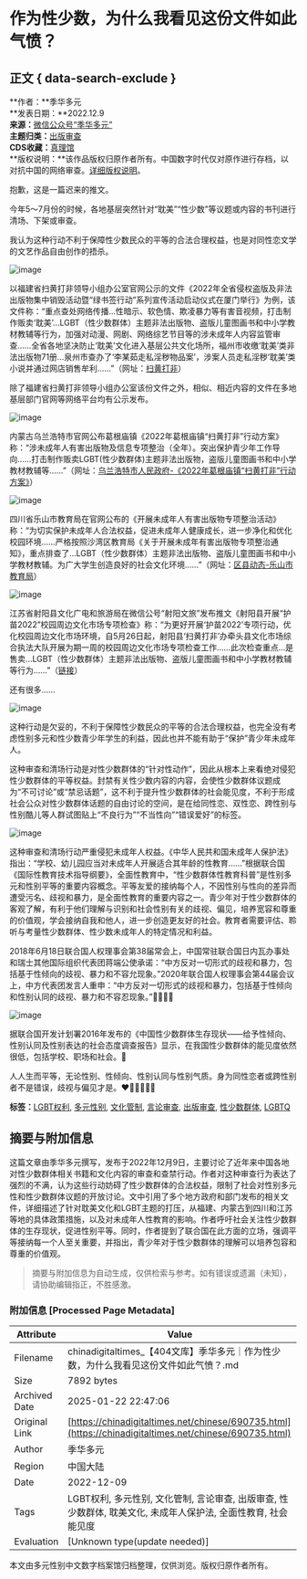 # 作为性少数，为什么我看见这份文件如此气愤？

## 正文 { data-search-exclude }


**作者：**季华多元  
**发表日期：**2022.12.9  
**来源：**[微信公众号“季华多元”](https://mp.weixin.qq.com/s/rrpaJU44oJmHfLtM3TlJrA)  
**主题归类：**[出版审查](https://chinadigitaltimes.net/chinese/tag/出版审查)  
**CDS收藏：**[真理馆](https://chinadigitaltimes.net/space/%E7%9C%9F%E7%90%86%E9%A6%86)  
**版权说明：**该作品版权归原作者所有。中国数字时代仅对原作进行存档，以对抗中国的网络审查。[详细版权说明](https://chinadigitaltimes.net/chinese/copyright)。

抱歉，这是一篇迟来的推文。

今年5～7月份的时候，各地基层突然针对“耽美”“性少数”等议题或内容的书刊进行清场、下架或审查。

我认为这种行动不利于保障性少数民众的平等的合法合理权益，也是对同性恋文学的文艺作品自由创作的捂杀。

![image](https://chinadigitaltimes.net/chinese/files/2022/12/post-690735-63939fca0d1af.png)

以福建省扫黄打非领导小组办公室官网公示的文件《2022年全省侵权盗版及非法出版物集中销毁活动暨“绿书签行动”系列宣传活动启动仪式在厦门举行》为例，该文件称：“重点查处网络传播…性暗示、软色情、欺凌暴力等有害音视频，打击制作贩卖‘耽美’…LGBT（性少数群体）主题非法出版物、盗版儿童图画书和中小学教材教辅等行为，加强对动漫、网剧、网络综艺节目等的涉未成年人内容监管审查……全省各地坚决防止‘耽美’文化进入基层公共文化场所，福州市收缴‘耽美’类非法出版物71册…泉州市查办了‘李某茹走私淫秽物品案’，涉案人员走私淫秽‘耽美’类小说并通过网店销售牟利……”（网址：[扫黄打非](http://www.fjxuanchuan.cn/ztzl/dhsf/bstj/202205/t20220507_6254.htm)）

除了福建省扫黄打非领导小组办公室该份文件之外，相似、相近内容的文件在多地基层部门官网等网络平台均有公示发布。

![image](https://chinadigitaltimes.net/chinese/files/2022/12/post-690735-63939fca364f5.png)

内蒙古乌兰浩特市官网公布葛根庙镇《2022年葛根庙镇“扫黄打非”行动方案》称：“涉未成年人有害出版物及信息专项整治（全年）。突出保护青少年工作导向……打击制作贩卖LGBT(性少数群体)主题非法出版物，盗版儿童图画书和中小学教材教辅等……”（网址：[乌兰浩特市人民政府-《2022年葛根庙镇“扫黄打非”行动方案》](http://www.wlht.gov.cn/wlht/bmzfxxgk/zyq13/ggmz/fdzdgknr1680/zfwj9998/5117016/index.html)）

![image](https://chinadigitaltimes.net/chinese/files/2022/12/post-690735-63939fca49f60.png)

四川省乐山市教育局在官网公布的《开展未成年人有害出版物专项整治活动》称：“为切实保护未成年人合法权益，促进未成年人健康成长，进一步净化和优化校园环境……严格按照沙湾区教育局《关于开展未成年有害出版物专项整治通知》，重点排查了…LGBT（性少数群体）主题非法出版物、盗版儿童图画书和中小学教材教辅。为广大学生创造良好的社会文化环境……”（网址：[区县动态-乐山市教育局](https://lssjyj.leshan.gov.cn/sjyj/qxdt/202205/b9603e051258425bbfbcdee9090342fb.shtml)）

![image](https://chinadigitaltimes.net/chinese/files/2022/12/post-690735-63939fca6bb62.png)

江苏省射阳县文化广电和旅游局在微信公号“射阳文旅”发布推文《射阳县开展“护苗2022”校园周边文化市场专项检查》称：“为更好开展‘护苗2022’专项行动，优化校园周边文化市场环境，自5月26日起，射阳县‘扫黄打非’办牵头县文化市场综合执法大队开展为期一周的校园周边文化市场专项检查工作……此次检查重点…是售卖…LGBT（性少数群体）主题非法出版物、盗版儿童图画书和中小学教材教辅等行为……”（[链接](https://mp.weixin.qq.com/s?__biz=MzIwNTYxOTg2MA==&mid=2247549144&idx=4&sn=7260d8b41171b2f889325f70b740d495&chksm=972c5723a05bde359c302a36f14087c2dde28a90457fcc9bedbcc50b2fcaa7ff85594766f9f6&scene=27)）

还有很多……

![image](https://chinadigitaltimes.net/chinese/files/2022/12/post-690735-63939fca7c1ce.png)

这种行动是欠妥的，不利于保障性少数民众的平等的合法合理权益，也完全没有考虑性别多元和性少数青少年学生的利益，因此也并不能有助于“保护”青少年未成年人。

这种审查和清场行动是对性少数群体的“针对性动作”，因此从根本上来看绝对侵犯性少数群体的平等权益。封禁有关性少数内容的内容，会使性少数群体议题成为“不可讨论”或“禁忌话题”，这不利于提升性少数群体的社会能见度，不利于形成社会公众对性少数群体话题的自由讨论的空间，是在给同性恋、双性恋、跨性别与性别酷儿等人群试图贴上“不良行为”“不当性向”“错误爱好”的标签。

![image](https://chinadigitaltimes.net/chinese/files/2022/12/post-690735-63939fca9d082.png)

这种审查和清场行动严重侵犯未成年人权益。《中华人民共和国未成年人保护法》指出：“学校、幼儿园应当对未成年人开展适合其年龄的性教育……”根据联合国《国际性教育技术指导纲要》，全面性教育中，“性少数群体性教育科普”是性别多元和性别平等的重要内容概念。平等友爱的接纳每个人，不因性别与性向的差异而遭受污名、歧视和暴力，是全面性教育的重要内容之一。青少年对于性少数群体的客观了解，有利于他们理解与识别和社会性别有关的歧视、偏见，培养宽容和尊重的价值观，学会接纳自我和他人，进一步创造更友好的社会。教育者需要评估、聆听与考量性少数群体、性少数未成年人的特定情况和利益。

2018年6月18日联合国人权理事会第38届常会上，中国常驻联合国日内瓦办事处和瑞士其他国际组织代表团蒋端公使承诺：“中方反对一切形式的歧视和暴力，包括基于性倾向的歧视、暴力和不容允现象。”2020年联合国人权理事会第44届会议上，中方代表团发言人重申：“中方反对一切形式的歧视和暴力，包括基于性倾向和性别认同的歧视、暴力和不容忍现象。”🏳️‍🌈🏳️‍⚧️

![image](https://chinadigitaltimes.net/chinese/files/2022/12/post-690735-63939fcab23f4.png)

据联合国开发计划署2016年发布的《中国性少数群体生存现状——给予性倾向、性别认同及性别表达的社会态度调查报告》显示，在我国性少数群体的能见度依然很低，包括学校、职场和社会。🌈

人人生而平等，无论性别、性倾向、性别认同与性别气质。身为同性恋者或跨性别者不是错误，歧视与偏见才是。❤️🧡💛💚💙💜

**标签：**[LGBT权利](https://chinadigitaltimes.net/chinese/tag/lgbt%e6%9d%83%e5%88%a9), [多元性别](https://chinadigitaltimes.net/chinese/tag/%e5%a4%9a%e5%85%83%e6%80%a7%e5%88%ab), [文化管制](https://chinadigitaltimes.net/chinese/tag/%e6%96%87%e5%8c%96%e7%ae%a1%e5%88%b6), [言论审查](https://chinadigitaltimes.net/chinese/tag/%e8%a8%80%e8%ae%ba%e5%ae%a1%e6%9f%a5), [出版审查](https://chinadigitaltimes.net/chinese/tag/%e5%87%ba%e7%89%88%e5%ae%a1%e6%9f%a5), [性少数群体](https://chinadigitaltimes.net/chinese/tag/%e6%80%a7%e5%b0%91%e6%95%b0%e7%be%a4%e4%bd%93), [LGBTQ](https://chinadigitaltimes.net/chinese/tag/lgbtq)
<!-- tcd_original_link https://chinadigitaltimes.net/chinese/690735.html -->


## 摘要与附加信息

<!-- tcd_abstract -->
这篇文章由季华多元撰写，发布于2022年12月9日，主要讨论了近年来中国各地对性少数群体相关书籍和文化内容的审查和查禁行动。作者对这种审查行为表达了强烈的不满，认为这些行动妨碍了性少数群体的合法权益，限制了社会对性别多元性和性少数群体议题的开放讨论。文中引用了多个地方政府和部门发布的相关文件，详细描述了针对耽美文化和LGBT主题的打压，从福建、内蒙古到四川和江苏等地的具体政策措施，以及对未成年人性教育的影响。作者呼吁社会关注性少数群体的生存现状，促进性别平等。同时，作者提到了联合国在此方面的立场，强调平等接纳每一个人至关重要，并指出，青少年对于性少数群体的理解可以培养包容和尊重的价值观。
<!-- tcd_abstract_end -->

> 摘要与附加信息为自动生成，仅供检索与参考。如有错误或遗漏（未知），请协助编辑指正，不胜感激。

### 附加信息 [Processed Page Metadata]

| Attribute       | Value                                  |
|-----------------|----------------------------------------|
| Filename        | chinadigitaltimes_【404文库】季华多元｜作为性少数，为什么我看见这份文件如此气愤？.md                             |
| Size            | 7892 bytes                           |
| Archived Date   | 2025-01-22 22:47:06                             |
| Original Link   | [https://chinadigitaltimes.net/chinese/690735.html](https://chinadigitaltimes.net/chinese/690735.html)                       |
| Author          | 季华多元                               |
| Region          | 中国大陆                               |
| Date            | 2022-12-09                                 |
| Tags            | LGBT权利, 多元性别, 文化管制, 言论审查, 出版审查, 性少数群体, 耽美文化, 未成年人保护法, 全面性教育, 社会能见度                                 |
| Evaluation            | [Unknown type(update needed)]                                 |
<!-- tcd_table_end -->

本文由多元性别中文数字档案馆归档整理，仅供浏览。版权归原作者所有。
